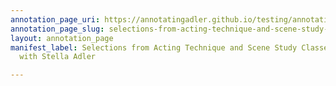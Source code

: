 ```yaml
---
annotation_page_uri: https://annotatingadler.github.io/testing/annotations/selections-from-acting-technique-and-scene-study-classes-and-interview-with-stella-adler-canvas-1-teaching.json
annotation_page_slug: selections-from-acting-technique-and-scene-study-classes-and-interview-with-stella-adler-canvas-1-teaching
layout: annotation_page
manifest_label: Selections from Acting Technique and Scene Study Classes, and Interview
  with Stella Adler

---
```

